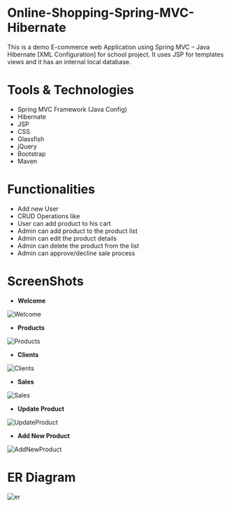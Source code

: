 # Online-Shopping-Spring-MVC-Hibernate
This is a demo E-commerce web Application using Spring MVC – Java Hibernate 
[XML Configuration] for school project. It uses JSP for templates views and it has an internal local database. 

# Tools & Technologies
*	Spring MVC Framework (Java Config)
*	Hibernate
*	JSP
*	CSS
*	Glassfish
*	jQuery
*	Bootstrap
*	Maven

# Functionalities
* 	Add new User 
*	CRUD Operations like
*	User can add product to his cart
*	Admin can add product to the product list
*	Admin can edit the product details
*	Admin can delete the product from the list
*	Admin can approve/decline sale process


# ScreenShots

* **Welcome**

![Welcome](https://user-images.githubusercontent.com/60060379/91293137-d4884600-e797-11ea-97a5-9696e37b8ae0.jpg)

* **Products**

![Products](https://user-images.githubusercontent.com/60060379/91293764-cc7cd600-e798-11ea-805f-ec661601cd3e.jpg)

* **Clients**

![Clients](https://user-images.githubusercontent.com/60060379/91293339-2335e000-e798-11ea-9942-082d5f1dfb3a.jpg)

* **Sales**

![Sales](https://user-images.githubusercontent.com/60060379/91293367-3183fc00-e798-11ea-95d7-7ad3bba98066.jpg)

* **Update Product**

![UpdateProduct](https://user-images.githubusercontent.com/60060379/91293396-3d6fbe00-e798-11ea-937b-d243a7e17ab9.jpg)

* **Add New Product**

![AddNewProduct](https://user-images.githubusercontent.com/60060379/91293425-46f92600-e798-11ea-9db4-39e04ab72a87.jpg)


# ER Diagram

![er]()
